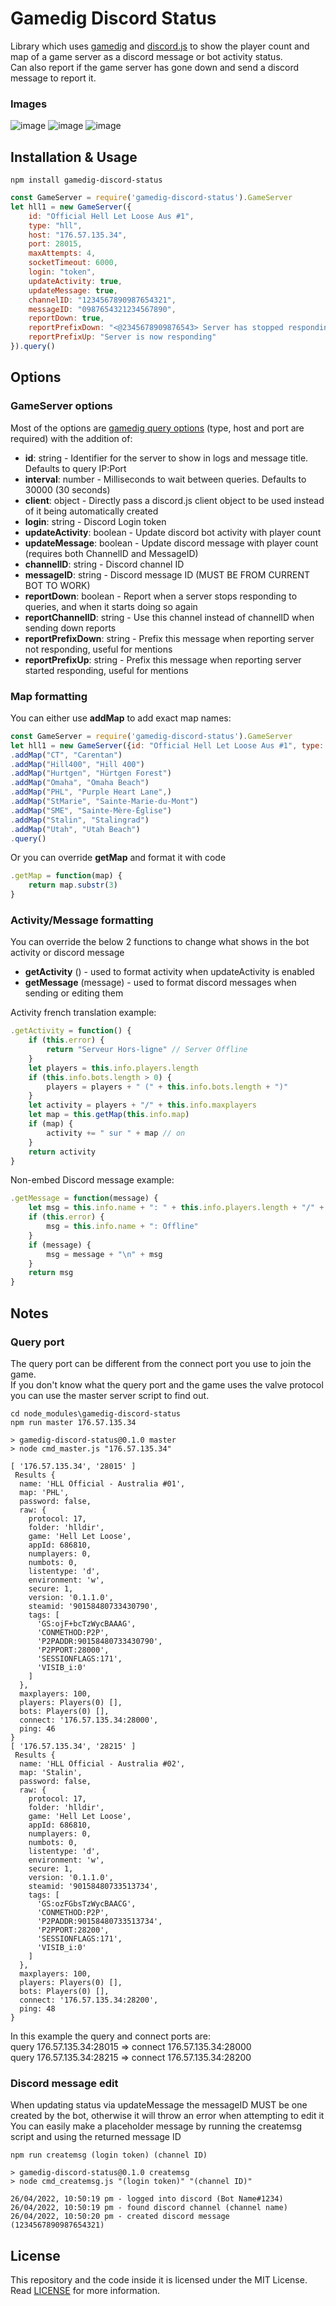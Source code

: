 # Gamedig Discord Status
Library which uses [gamedig](https://github.com/gamedig/node-gamedig) and [discord.js](https://github.com/discordjs/discord.js) to show the player count and map of a game server as a discord message or bot activity status.  
Can also report if the game server has gone down and send a discord message to report it.

### Images
![image](https://user-images.githubusercontent.com/3245005/166130950-600aba69-9ba8-44a5-a7bd-3eac3307e3e1.png)
![image](https://user-images.githubusercontent.com/3245005/166131252-4d127c39-c04f-45ad-8fdb-90d03f433012.png)
![image](https://user-images.githubusercontent.com/3245005/166130960-45d309b5-1baf-4a51-807d-e5d845a82cc8.png)

## Installation & Usage
```shell
npm install gamedig-discord-status
```
```javascript
const GameServer = require('gamedig-discord-status').GameServer
let hll1 = new GameServer({
	id: "Official Hell Let Loose Aus #1",
	type: "hll",
	host: "176.57.135.34",
	port: 28015,
	maxAttempts: 4,
	socketTimeout: 6000,
	login: "token",
	updateActivity: true,
	updateMessage: true,
	channelID: "1234567890987654321",
	messageID: "0987654321234567890",
	reportDown: true,
	reportPrefixDown: "<@2345678909876543> Server has stopped responding",
	reportPrefixUp: "Server is now responding"
}).query()
```

## Options

### GameServer options

Most of the options are [gamedig query options](https://github.com/gamedig/node-gamedig#query-options) (type, host and port are required) with the addition of:
* **id**: string - Identifier for the server to show in logs and message title. Defaults to query IP:Port
* **interval**: number - Milliseconds to wait between queries. Defaults to 30000 (30 seconds)
* **client**: object - Directly pass a discord.js client object to be used instead of it being automatically created
* **login**: string - Discord Login token
* **updateActivity**: boolean - Update discord bot activity with player count
* **updateMessage**: boolean - Update discord message with player count (requires both ChannelID and MessageID)
* **channelID**: string - Discord channel ID
* **messageID**: string - Discord message ID (MUST BE FROM CURRENT BOT TO WORK)
* **reportDown**: boolean - Report when a server stops responding to queries, and when it starts doing so again
* **reportChannelID**: string - Use this channel instead of channelID when sending down reports
* **reportPrefixDown**: string - Prefix this message when reporting server not responding, useful for mentions
* **reportPrefixUp**: string - Prefix this message when reporting server started responding, useful for mentions

### Map formatting

You can either use **addMap** to add exact map names:
```javascript
const GameServer = require('gamedig-discord-status').GameServer
let hll1 = new GameServer({id: "Official Hell Let Loose Aus #1", type: "hll", host: "176.57.135.34", port: 28015})
.addMap("CT", "Carentan")
.addMap("Hill400", "Hill 400")
.addMap("Hurtgen", "Hürtgen Forest")
.addMap("Omaha", "Omaha Beach")
.addMap("PHL", "Purple Heart Lane",)
.addMap("StMarie", "Sainte-Marie-du-Mont")
.addMap("SME", "Sainte-Mère-Église")
.addMap("Stalin", "Stalingrad")
.addMap("Utah", "Utah Beach")
.query()
```
Or you can override **getMap** and format it with code
```javascript
.getMap = function(map) {
	return map.substr(3)
}
```

### Activity/Message formatting

You can override the below 2 functions to change what shows in the bot activity or discord message
* **getActivity** () - used to format activity when updateActivity is enabled
* **getMessage** (message) - used to format discord messages when sending or editing them

Activity french translation example:
```javascript
.getActivity = function() {
	if (this.error) {
		return "Serveur Hors-ligne" // Server Offline
	}
	let players = this.info.players.length
	if (this.info.bots.length > 0) {
		players = players + " (" + this.info.bots.length + ")"
	}
	let activity = players + "/" + this.info.maxplayers
	let map = this.getMap(this.info.map)
	if (map) {
		activity += " sur " + map // on
	}
	return activity
}
```
Non-embed Discord message example:
```javascript
.getMessage = function(message) {
	let msg = this.info.name + ": " + this.info.players.length + "/" + this.info.maxplayers + " players on " + this.getMap(this.info.map)
	if (this.error) {
		msg = this.info.name + ": Offline"
	}
	if (message) {
		msg = message + "\n" + msg
	}
	return msg
}
```

## Notes

### Query port
The query port can be different from the connect port you use to join the game.  
If you don't know what the query port and the game uses the valve protocol you can use the master server script to find out.
```
cd node_modules\gamedig-discord-status
npm run master 176.57.135.34

> gamedig-discord-status@0.1.0 master
> node cmd_master.js "176.57.135.34"

[ '176.57.135.34', '28015' ]
 Results {
  name: 'HLL Official - Australia #01',
  map: 'PHL',
  password: false,
  raw: {
    protocol: 17,
    folder: 'hlldir',
    game: 'Hell Let Loose',
    appId: 686810,
    numplayers: 0,
    numbots: 0,
    listentype: 'd',
    environment: 'w',
    secure: 1,
    version: '0.1.1.0',
    steamid: '90158480733430790',
    tags: [
      'GS:ojF+bcTzWycBAAAG',
      'CONMETHOD:P2P',
      'P2PADDR:90158480733430790',
      'P2PPORT:28000',
      'SESSIONFLAGS:171',
      'VISIB_i:0'
    ]
  },
  maxplayers: 100,
  players: Players(0) [],
  bots: Players(0) [],
  connect: '176.57.135.34:28000',
  ping: 46
}
[ '176.57.135.34', '28215' ]
 Results {
  name: 'HLL Official - Australia #02',
  map: 'Stalin',
  password: false,
  raw: {
    protocol: 17,
    folder: 'hlldir',
    game: 'Hell Let Loose',
    appId: 686810,
    numplayers: 0,
    numbots: 0,
    listentype: 'd',
    environment: 'w',
    secure: 1,
    version: '0.1.1.0',
    steamid: '90158480733513734',
    tags: [
      'GS:ozFGbsTzWycBAACG',
      'CONMETHOD:P2P',
      'P2PADDR:90158480733513734',
      'P2PPORT:28200',
      'SESSIONFLAGS:171',
      'VISIB_i:0'
    ]
  },
  maxplayers: 100,
  players: Players(0) [],
  bots: Players(0) [],
  connect: '176.57.135.34:28200',
  ping: 48
}
```
In this example the query and connect ports are:  
query 176.57.135.34:28015 => connect 176.57.135.34:28000  
query 176.57.135.34:28215 => connect 176.57.135.34:28200

### Discord message edit
When updating status via updateMessage the messageID MUST be one created by the bot, otherwise it will throw an error when attempting to edit it
You can easily make a placeholder message by running the createmsg script and using the returned message ID
```
npm run createmsg (login token) (channel ID)

> gamedig-discord-status@0.1.0 createmsg
> node cmd_createmsg.js "(login token)" "(channel ID)"

26/04/2022, 10:50:19 pm - logged into discord (Bot Name#1234)
26/04/2022, 10:50:19 pm - found discord channel (channel name)
26/04/2022, 10:50:20 pm - created discord message (1234567890987654321)
```

## License
This repository and the code inside it is licensed under the MIT License. Read [LICENSE](https://github.com/HellaMadMax/gamedig-discord-status/blob/main/LICENSE) for more information.
